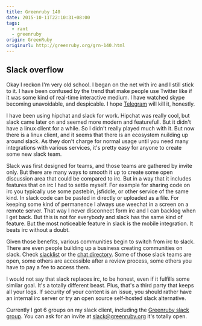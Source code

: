 ```yaml
---
title: Greenruby 140
date: 2015-10-11T22:10:31+08:00
tags:
  - rant
  - greenruby
origin: GreenRuby
originurl: http://greenruby.org/grn-140.html
---
```

## Slack overflow

Okay I reckon I'm very old school. I began on the net with irc and I still stick to it. I have been confused by the trend that make people use Twitter like if it was some kind of real-time interactive medium. I have watched skype becoming unavoidable, and despicable. I hope [Telegram][telegram] will kill it, honestly.  

I have been using hipchat and slack for work. Hipchat was really cool, but slack came later on and seemed more modern and featurefull. But it didn't have a linux client for a while. So I didn't really played much with it. But now there is a linux client, and it seems that there is an ecosystem nuilding up around slack. As they don't charge for normal usage until you need many integrations with various services, it's pretty easy for anyone to create some new slack team.

Slack was first designed for teams, and those teams are gathered by invite only. But there are many ways to smooth it up to create some open discussion area that could be compared to irc. But in a way that it includes features that on irc I had to settle myself. For example for sharing code on irc you typically use some pastebin, jsfiddle, or other service of the same kind. In slack code can be pasted in directly or uploaded as a file. For keeping some kind of permanence I always use weechat in a screen on a remote server. That way I never disconnect form irc and I can backlog when I get back. But this is not for everybody and slack has the same kind of feature. But the most noticeable feature in slack is the mobile integration. It beats irc without a doubt. 

Given those benefits, various communities begin to switch from irc to slack. There are even people building up a business creating communities on slack. Check [slacklist][slacklist] or the [chat directory][cdir]. Some of those slack teams are open, some others are accessible after a review process, some others you have to pay a fee to access them. 

I would not say that slack replaces irc, to be honest, even if it fulfills some similar goal. It's a totally different beast. Plus, that's a third party that keeps all your logs. If security of your content is an issue, you should rather have an internal irc server or try an open source self-hosted slack alternative. 

Currently I got 6 groups on my slack client, including the [Greenruby slack group][greenslack]. You can ask for an invite at [slack@greenruby.org][grnmail] it's totally open.

[telegram]: https://telegram.org/
[slacklist]: http://www.slacklist.info/
[cdir]: http://chats.directory/
[greenslack]: https://greenruby.slack.com/
[grnmail]: mailto:news@greenruby.org
